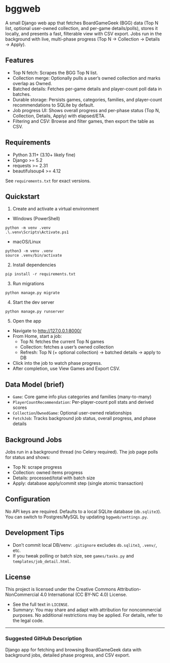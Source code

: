 # bggweb

A small Django web app that fetches BoardGameGeek (BGG) data (Top N list, optional user-owned collection, and per-game details/polls), stores it locally, and presents a fast, filterable view with CSV export. Jobs run in the background with live, multi-phase progress (Top N → Collection → Details → Apply).

## Features
- Top N fetch: Scrapes the BGG Top N list.
- Collection merge: Optionally pulls a user’s owned collection and marks overlap as Owned.
- Batched details: Fetches per-game details and player-count poll data in batches.
- Durable storage: Persists games, categories, families, and player-count recommendations to SQLite by default.
- Job progress UI: Shows overall progress and per-phase status (Top N, Collection, Details, Apply) with elapsed/ETA.
- Filtering and CSV: Browse and filter games, then export the table as CSV.

## Requirements
- Python 3.11+ (3.10+ likely fine)
- Django >= 5.2
- requests >= 2.31
- beautifulsoup4 >= 4.12

See `requirements.txt` for exact versions.

## Quickstart
1) Create and activate a virtual environment

- Windows (PowerShell)
```
python -m venv .venv
.\.venv\Scripts\Activate.ps1
```
- macOS/Linux
```
python3 -m venv .venv
source .venv/bin/activate
```

2) Install dependencies
```
pip install -r requirements.txt
```

3) Run migrations
```
python manage.py migrate
```

4) Start the dev server
```
python manage.py runserver
```

5) Open the app
- Navigate to http://127.0.0.1:8000/
- From Home, start a job:
  - Top N: fetches the current Top N games
  - Collection: fetches a user’s owned collection
  - Refresh: Top N (+ optional collection) → batched details → apply to DB
- Click into the job to watch phase progress.
- After completion, use View Games and Export CSV.

## Data Model (brief)
- `Game`: Core game info plus categories and families (many-to-many)
- `PlayerCountRecommendation`: Per-player-count poll stats and derived scores
- `Collection`/`OwnedGame`: Optional user-owned relationships
- `FetchJob`: Tracks background job status, overall progress, and phase details

## Background Jobs
Jobs run in a background thread (no Celery required). The job page polls for status and shows:
- Top N: scrape progress
- Collection: owned items progress
- Details: processed/total with batch size
- Apply: database apply/commit step (single atomic transaction)

## Configuration
No API keys are required. Defaults to a local SQLite database (`db.sqlite3`). You can switch to Postgres/MySQL by updating `bggweb/settings.py`.

## Development Tips
- Don’t commit local DB/venv: `.gitignore` excludes `db.sqlite3`, `.venv/`, etc.
- If you tweak polling or batch size, see `games/tasks.py` and `templates/job_detail.html`.

## License
This project is licensed under the Creative Commons Attribution-NonCommercial 4.0 International (CC BY-NC 4.0) License.

- See the full text in `LICENSE`.
- Summary: You may share and adapt with attribution for noncommercial purposes. No additional restrictions may be applied. For details, refer to the legal code.

---

### Suggested GitHub Description
Django app for fetching and browsing BoardGameGeek data with background jobs, detailed phase progress, and CSV export.
